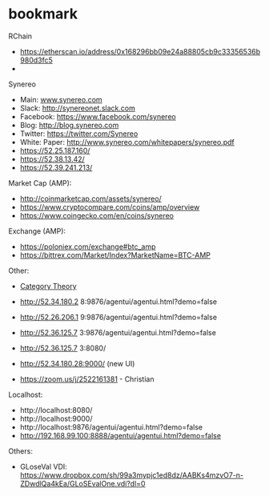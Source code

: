 # bookmark

RChain
* https://etherscan.io/address/0x168296bb09e24a88805cb9c33356536b980d3fc5
*

Synereo
* Main: www.synereo.com
* Slack: http://synereonet.slack.com
* Facebook: https://www.facebook.com/synereo
* Blog: http://blog.synereo.com
* Twitter: https://twitter.com/Synereo
* White: Paper: http://www.synereo.com/whitepapers/synereo.pdf
* https://52.25.187.160/
* https://52.38.13.42/
* https://52.39.241.213/

Market Cap (AMP):
* http://coinmarketcap.com/assets/synereo/
* https://www.cryptocompare.com/coins/amp/overview
* https://www.coingecko.com/en/coins/synereo

Exchange (AMP):
* https://poloniex.com/exchange#btc_amp
* https://bittrex.com/Market/Index?MarketName=BTC-AMP

Other: 
* [Category Theory](https://bartoszmilewski.com/2014/10/28/category-theory-for-programmers-the-preface/)
* http://52.34.180.2 8:9876/agentui/agentui.html?demo=false
* http://52.26.206.1 9:9876/agentui/agentui.html?demo=false
* http://52.36.125.7 3:9876/agentui/agentui.html?demo=false
* http://52.36.125.7 3:8080/
* http://52.34.180.28:9000/ (new UI)

* https://zoom.us/j/2522161381 - Christian 

Localhost:
* http://localhost:8080/
* http://localhost:9000/
* http://localhost:9876/agentui/agentui.html?demo=false
* http://192.168.99.100:8888/agentui/agentui.html?demo=false

<!----
Minds: https://www.minds.com/synereo
Calendar: https://goo.gl/DdGpZm
---->
Others: 
* GLoseVal VDI: https://www.dropbox.com/sh/99a3mypjc1ed8dz/AABKs4mzvO7-n-ZDwdlQa4kEa/GLoSEvalOne.vdi?dl=0
